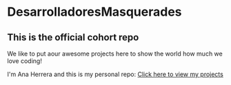 # DesarrolladoresMasquerades

## This is the official cohort repo

We like to put aour awesome projects here to show the world how much we love coding!

I'm Ana Herrera and this is my personal repo: [Click here to view my projects](https://github.com/AnaHerr/AnaHerr)
